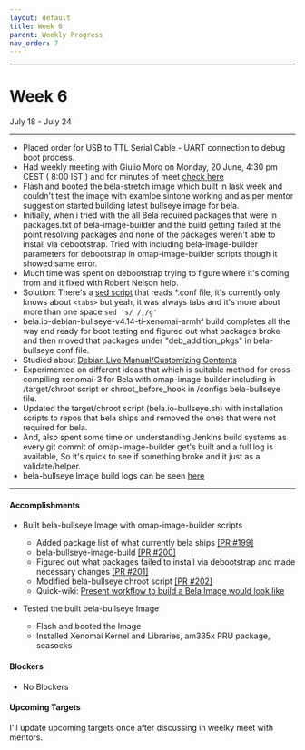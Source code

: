 ```yaml
---
layout: default
title: Week 6
parent: Weekly Progress
nav_order: 7
---
```

---
# Week 6
July 18 - July 24

---

- Placed order for USB to TTL Serial Cable - UART connection to debug boot process.
- Had weekly meeting with Giulio Moro on  Monday, 20 June, 4:30 pm CEST ( 8:00 IST ) and for minutes of meet [check here](https://git.beagleboard.org/gsoc/building-bela-images/-/wikis/Weekly-meeting-minutes-of-meet!#week6)
- Flash and booted the bela-stretch image which built in lask week and couldn't test the image with examlpe sintone working and as per mentor suggestion started building latest bullseye image for bela.
- Initially, when i tried with the all Bela required packages that were in packages.txt of bela-image-builder and the build getting failed at the point resolving packages and none of the packages weren't able to install via debootstrap. Tried with including bela-image-builder parameters for debootstrap in omap-image-builder scripts though it showed same error.
- Much time was spent on debootstrap trying to figure where it's coming from and it fixed with Robert Nelson help.
- Solution: There's a [sed script](https://github.com/RobertCNelson/omap-image-builder/blob/master/scripts/debootstrap.sh#L41-L54) that reads *.conf file, it's currently only knows about `<tabs>` but yeah, it was always tabs and it's more about more than one space `sed 's/ /,/g'`
- bela.io-debian-bullseye-v4.14-ti-xenomai-armhf build completes all the way and ready for boot testing and figured out what packages broke and then moved that packages under "deb_addition_pkgs" in bela-bullseye conf file.
- Studied about [Debian Live Manual/Customizing Contents](https://live-team.pages.debian.net/live-manual/html/live-manual/customizing-contents.en.html)
- Experimented on different ideas that which is suitable method for cross-compiling  xenomai-3 for Bela with omap-image-builder including in /target/chroot script or chroot_before_hook in /configs bela-bullseye file.
- Updated the target/chroot script (bela.io-bullseye.sh) with installation scripts to repos that bela ships and removed the ones that were not required for bela.
- And, also spent some time on understanding Jenkins build systems as every git commit of omap-image-builder get's built and a full log is available, So it's quick to see if something broke and it just as a validate/helper.
- bela-bullseye Image build logs can be seen [here](http://eewiki.org:8080/job/ci-image-builder/view/change-requests/builds)

----

#### **Accomplishments**
- Built bela-bullseye Image with omap-image-builder scripts
    - Added package list of what currently bela ships [[PR #199]](https://github.com/RobertCNelson/omap-image-builder/pull/199)
    - bela-bullseye-image-build [[PR #200]](https://github.com/RobertCNelson/omap-image-builder/pull/200)
    - Figured out what packages failed to install via debootstrap and made necessary changes [[PR #201]](https://github.com/RobertCNelson/omap-image-builder/pull/201)
    - Modified bela-bullseye chroot script [[PR #202]](https://github.com/RobertCNelson/omap-image-builder/pull/202)
    - Quick-wiki: [Present workflow to build a Bela Image would look like](https://krvprashanth.in/gsoc2022/docs/documentation/building-bela-images/)

- Tested the built bela-bullseye Image
    - Flash and booted the Image
    - Installed Xenomai Kernel and Libraries, am335x PRU package, seasocks
    

#### **Blockers**
- No Blockers

#### **Upcoming Targets**
I'll update upcoming targets once after discussing in weelky meet with mentors.


